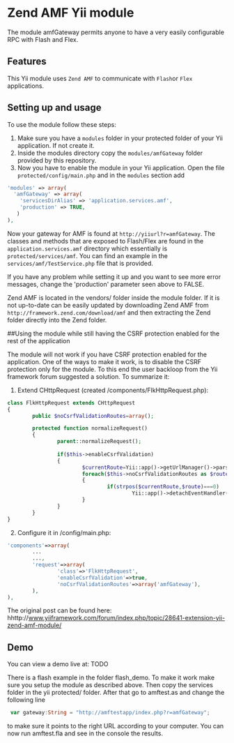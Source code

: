 # Zend AMF Yii module

The module amfGateway permits anyone to have a very easily configurable
RPC with Flash and Flex. 
 
## Features
 
This Yii module uses `Zend AMF` to communicate with `Flash`or `Flex` applications.
 
## Setting up and usage 

To use the module follow these steps:

1. Make sure you have a `modules` folder in your protected folder of your Yii
application. If not create it. 
2. Inside the modules directory copy the `modules/amfGateway` folder provided 
by this repository.
3. Now you have to enable the module in your Yii application. Open the file
`protected/config/main.php` and in the `modules` section add

```php
'modules' => array(
  'amfGateway' => array(
    'servicesDirAlias' => 'application.services.amf',
    'production' => TRUE,
   )
),
```
Now your gateway for AMF is found at `http://yiiurl?r=amfGateway`. The classes and
methods that are exposed to Flash/Flex are found in the `application.services.amf`
directory which essentially is `protected/services/amf`. You can find an example
in the `services/amf/TestService.php` file that is provided.


If you have any problem while setting it up and you want to see more error messages,
change the 'production' parameter seen above to FALSE.

Zend AMF is located in the vendors/ folder inside the module folder. If it is
not up-to-date can be easily updated by downloading Zend AMF from 
`http://framework.zend.com/download/amf` and then extracting the Zend folder
directly into the Zend folder.

##Using the module while still having the CSRF  protection enabled for the rest of the application

The module will not work if you have CSRF protection enabled for the application.
One of the ways to make it work, is to disable the CSRF protection only for the module.
To this end the user backloop from the Yii framework forum suggested a solution.
To summarize it:

1) Extend CHttpRequest (created /components/FlkHttpRequest.php):

```php
class FlkHttpRequest extends CHttpRequest
{
        public $noCsrfValidationRoutes=array();

        protected function normalizeRequest()
        {
                parent::normalizeRequest();
                
                if($this->enableCsrfValidation)
                {
                        $currentRoute=Yii::app()->getUrlManager()->parseUrl($this);
                        foreach($this->noCsrfValidationRoutes as $route)
                        {
                                if(strpos($currentRoute,$route)===0)
                                        Yii::app()->detachEventHandler('onBeginRequest',array($this,'validateCsrfToken'));
                        }
                }
        }       
}
```

2) Configure it in /config/main.php:

```php
'components'=>array(
        ...
        ...,
        'request'=>array(
                'class'=>'FlkHttpRequest',
                'enableCsrfValidation'=>true,
                'noCsrfValidationRoutes'=>array('amfGateway'),
        ),
),
```



The original post can be found here: hhttp://www.yiiframework.com/forum/index.php/topic/28641-extension-yii-zend-amf-module/

## Demo

You can view a demo live at: TODO
 
There is a flash example in the folder flash_demo. To make it work make sure you
setup the module as described above. Then copy the services folder in the yii
protected/ folder. After that go to amftest.as and change the following line
 
```actionscript
 var gateway:String = "http://amftestapp/index.php?r=amfGateway";
```
 
to make sure it points to the right URL according to your computer.
You can now run amftest.fla and see in the console the results.